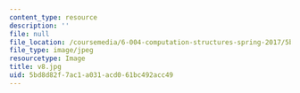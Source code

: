 ```yaml
---
content_type: resource
description: ''
file: null
file_location: /coursemedia/6-004-computation-structures-spring-2017/5bd8d82f7ac1a031acd061bc492acc49_v8.jpg
file_type: image/jpeg
resourcetype: Image
title: v8.jpg
uid: 5bd8d82f-7ac1-a031-acd0-61bc492acc49
---
```

